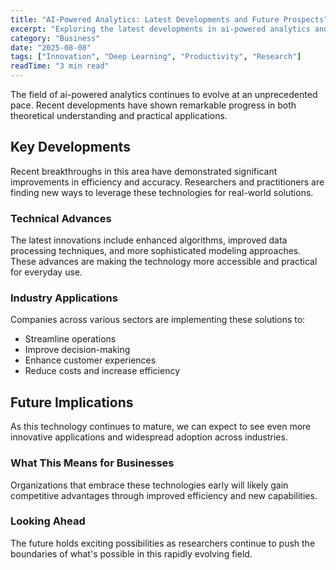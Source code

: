 ```yaml
---
title: "AI-Powered Analytics: Latest Developments and Future Prospects"
excerpt: "Exploring the latest developments in ai-powered analytics and their implications for the future of artificial intelligence and automation."
category: "Business"
date: "2025-08-08"
tags: ["Innovation", "Deep Learning", "Productivity", "Research"]
readTime: "3 min read"
---
```


The field of ai-powered analytics continues to evolve at an unprecedented pace. Recent developments have shown remarkable progress in both theoretical understanding and practical applications.

## Key Developments

Recent breakthroughs in this area have demonstrated significant improvements in efficiency and accuracy. Researchers and practitioners are finding new ways to leverage these technologies for real-world solutions.

### Technical Advances

The latest innovations include enhanced algorithms, improved data processing techniques, and more sophisticated modeling approaches. These advances are making the technology more accessible and practical for everyday use.

### Industry Applications

Companies across various sectors are implementing these solutions to:
- Streamline operations
- Improve decision-making
- Enhance customer experiences
- Reduce costs and increase efficiency

## Future Implications

As this technology continues to mature, we can expect to see even more innovative applications and widespread adoption across industries.

### What This Means for Businesses

Organizations that embrace these technologies early will likely gain competitive advantages through improved efficiency and new capabilities.

### Looking Ahead

The future holds exciting possibilities as researchers continue to push the boundaries of what's possible in this rapidly evolving field.